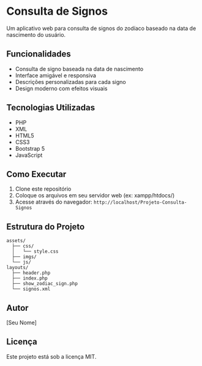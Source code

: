 # Consulta de Signos

Um aplicativo web para consulta de signos do zodíaco baseado na data de nascimento do usuário.

## Funcionalidades

- Consulta de signo baseada na data de nascimento
- Interface amigável e responsiva
- Descrições personalizadas para cada signo
- Design moderno com efeitos visuais

## Tecnologias Utilizadas

- PHP
- XML
- HTML5
- CSS3
- Bootstrap 5
- JavaScript

## Como Executar

1. Clone este repositório
2. Coloque os arquivos em seu servidor web (ex: xampp/htdocs/)
3. Acesse através do navegador: `http://localhost/Projeto-Consulta-Signos`

## Estrutura do Projeto

```
assets/
  ├── css/
  │   └── style.css
  ├── imgs/
  └── js/
layouts/
  ├── header.php
  ├── index.php
  ├── show_zodiac_sign.php
  └── signos.xml
```

## Autor

[Seu Nome]

## Licença

Este projeto está sob a licença MIT.